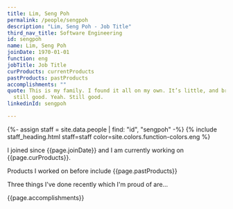 ```yaml
---
title: Lim, Seng Poh
permalink: /people/sengpoh
description: "Lim, Seng Poh - Job Title"
third_nav_title: Software Engineering
id: sengpoh
name: Lim, Seng Poh
joinDate: 1970-01-01
function: eng
jobTitle: Job Title
curProducts: currentProducts
pastProducts: pastProducts
accomplishments: ""
quote: This is my family. I found it all on my own. It’s little, and broken, but
  still good. Yeah. Still good.
linkedinId: sengpoh

---
```


{%- assign staff = site.data.people | find: "id", "sengpoh" -%}
{% include staff_heading.html staff=staff color=site.colors.function-colors.eng %}

<p>I joined since {{page.joinDate}} and I am currently working on {{page.curProducts}}.</p>

<p>Products I worked on before include {{page.pastProducts}}</p>

<p>Three things I've done recently which I'm proud of are...</p>
{{page.accomplishments}}
